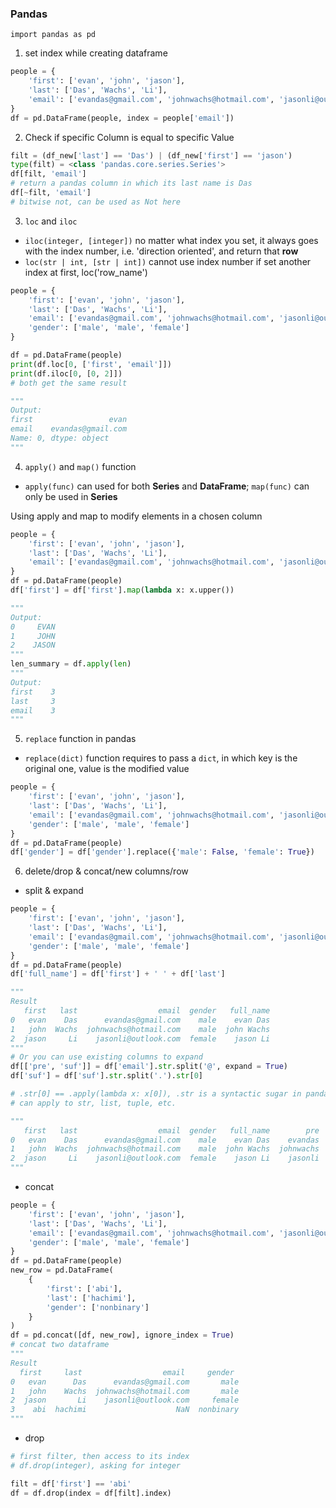 ### Pandas
`import pandas as pd`
1. set index while creating dataframe
```python
people = {
    'first': ['evan', 'john', 'jason'], 
    'last': ['Das', 'Wachs', 'Li'], 
    'email': ['evandas@gmail.com', 'johnwachs@hotmail.com', 'jasonli@outlook.com']
}
df = pd.DataFrame(people, index = people['email'])
```
2. Check if specific Column is equal to specific Value
```python
filt = (df_new['last'] == 'Das') | (df_new['first'] == 'jason')
type(filt) = <class 'pandas.core.series.Series'>
df[filt, 'email']
# return a pandas column in which its last name is Das
df[~filt, 'email']
# bitwise not, can be used as Not here
```
3. `loc` and `iloc`
- `iloc(integer, [integer])` no matter what index you set, it always goes with the index number, i.e. 'direction oriented', and return that __row__
- `loc(str | int, [str | int])` cannot use index number if set another index at first, loc('row_name')
```python
people = {
    'first': ['evan', 'john', 'jason'], 
    'last': ['Das', 'Wachs', 'Li'], 
    'email': ['evandas@gmail.com', 'johnwachs@hotmail.com', 'jasonli@outlook.com'], 
    'gender': ['male', 'male', 'female']
}

df = pd.DataFrame(people)
print(df.loc[0, ['first', 'email']])
print(df.iloc[0, [0, 2]])
# both get the same result

"""
Output: 
first                 evan
email    evandas@gmail.com
Name: 0, dtype: object
"""
```

4. `apply()` and `map()` function
- `apply(func)` can used for both __Series__ and __DataFrame__; `map(func)` can only be used in __Series__

Using apply and map to modify elements in a chosen column
```python
people = {
    'first': ['evan', 'john', 'jason'], 
    'last': ['Das', 'Wachs', 'Li'], 
    'email': ['evandas@gmail.com', 'johnwachs@hotmail.com', 'jasonli@outlook.com']
}
df = pd.DataFrame(people)
df['first'] = df['first'].map(lambda x: x.upper())

"""
Output:
0     EVAN
1     JOHN
2    JASON
"""
len_summary = df.apply(len)
"""
Output:
first    3
last     3
email    3
"""
```
5. `replace` function in pandas
- `replace(dict)` function requires to pass a `dict`, in which key is the original one, value is the modified value
```python
people = {
    'first': ['evan', 'john', 'jason'], 
    'last': ['Das', 'Wachs', 'Li'], 
    'email': ['evandas@gmail.com', 'johnwachs@hotmail.com', 'jasonli@outlook.com'], 
    'gender': ['male', 'male', 'female']
}
df = pd.DataFrame(people)
df['gender'] = df['gender'].replace({'male': False, 'female': True})
```
6. delete/drop & concat/new columns/row
- split & expand
```python
people = {
    'first': ['evan', 'john', 'jason'], 
    'last': ['Das', 'Wachs', 'Li'], 
    'email': ['evandas@gmail.com', 'johnwachs@hotmail.com', 'jasonli@outlook.com'], 
    'gender': ['male', 'male', 'female']
}
df = pd.DataFrame(people)
df['full_name'] = df['first'] + ' ' + df['last'] 

"""
Result
   first   last                  email  gender   full_name
0   evan    Das      evandas@gmail.com    male    evan Das
1   john  Wachs  johnwachs@hotmail.com    male  john Wachs
2  jason     Li    jasonli@outlook.com  female    jason Li
"""
# Or you can use existing columns to expand 
df[['pre', 'suf']] = df['email'].str.split('@', expand = True)
df['suf'] = df['suf'].str.split('.').str[0]

# .str[0] == .apply(lambda x: x[0]), .str is a syntactic sugar in pandas
# can apply to str, list, tuple, etc.

"""
   first   last                  email  gender   full_name        pre      suf
0   evan    Das      evandas@gmail.com    male    evan Das    evandas    gmail
1   john  Wachs  johnwachs@hotmail.com    male  john Wachs  johnwachs  hotmail
2  jason     Li    jasonli@outlook.com  female    jason Li    jasonli  outlook
"""
```
- concat
```python
people = {
    'first': ['evan', 'john', 'jason'], 
    'last': ['Das', 'Wachs', 'Li'], 
    'email': ['evandas@gmail.com', 'johnwachs@hotmail.com', 'jasonli@outlook.com'], 
    'gender': ['male', 'male', 'female']
}
df = pd.DataFrame(people)
new_row = pd.DataFrame(
    {
        'first': ['abi'], 
        'last': ['hachimi'], 
        'gender': ['nonbinary']
    }
)
df = pd.concat([df, new_row], ignore_index = True)
# concat two dataframe
"""
Result
  first     last                  email     gender
0   evan      Das      evandas@gmail.com       male
1   john    Wachs  johnwachs@hotmail.com       male
2  jason       Li    jasonli@outlook.com     female
3    abi  hachimi                    NaN  nonbinary
"""
```
- drop
```python
# first filter, then access to its index
# df.drop(integer), asking for integer

filt = df['first'] == 'abi'
df = df.drop(index = df[filt].index)
```
